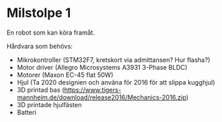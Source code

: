 # Milstolpe 1
En robot som kan köra framåt.

Hårdvara som behövs:
- Mikrokontroller (STM32F7, kretskort via admittansen? Hur flasha?)
- Motor driver (Allegro Microsystems A3931 3-Phase BLDC)
- Motorer (Maxon EC-45  flat 50W)
- Hjul (Ta 2020 designien och använa för 2016 för att slippa kugghjul)
- 3D printad bas (https://www.tigers-mannheim.de/download/release2016/Mechanics-2016.zip)
- 3D printade hjulfästen
- Batteri
